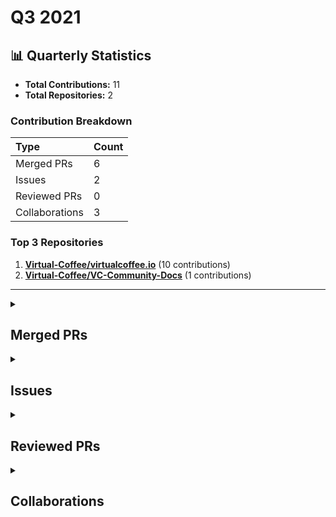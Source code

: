 # Q3 2021

## 📊 Quarterly Statistics

* **Total Contributions:** 11
* **Total Repositories:** 2

### Contribution Breakdown

| Type | Count |
| :--- | :--- |
| Merged PRs | 6 |
| Issues | 2 |
| Reviewed PRs | 0 |
| Collaborations | 3 |

### Top 3 Repositories

1. [**Virtual-Coffee/virtualcoffee.io**](https://github.com/Virtual-Coffee/virtualcoffee.io) (10 contributions)
2. [**Virtual-Coffee/VC-Community-Docs**](https://github.com/Virtual-Coffee/VC-Community-Docs) (1 contributions)

---

<details>
  <summary><h2>Merged PRs</h2></summary>
<table style='width:100%; table-layout:fixed; margin-top:0;'>
  <thead>
    <tr>
      <th style='width:5%;'>No.</th>
      <th style='width:20%;'>Project Name</th>
      <th style='width:20%;'>Title</th>
      <th style='width:35%;'>Description</th>
      <th style='width:20%;'>Date</th>
    </tr>
  </thead>
  <tbody>
      <tr>
        <td>1.</td>
        <td>Virtual-Coffee/virtualcoffee.io</td>
        <td><a href='https://github.com/Virtual-Coffee/virtualcoffee.io/pull/348'>Fix typo for YouTube link's markdown</a></td>
        <td>## Linked Issue<br><br>- closes #347 <br><br>## Description<br><br>Fix the YouTube link&#39;s markdown<br><br>## Methodology<br><br></td>
        <td>2021-09-27</td>
      </tr>
      <tr>
        <td>2.</td>
        <td>Virtual-Coffee/VC-Community-Docs</td>
        <td><a href='https://github.com/Virtual-Coffee/VC-Community-Docs/pull/203'>Add tips to onboard volunteer notetaker</a></td>
        <td>As per @BekahHW&#39;s experience & thread on Slack about onboarding volunteer notetakers.<br><br>I suggest adding tips for the room leaders on how to onboard a volunteer notetaker while giving the intro.<br></td>
        <td>2021-09-13</td>
      </tr>
      <tr>
        <td>3.</td>
        <td>Virtual-Coffee/virtualcoffee.io</td>
        <td><a href='https://github.com/Virtual-Coffee/virtualcoffee.io/pull/336'>Feature/add guide for VC prospective members</a></td>
        <td>## Linked Issue<br><br>#311 <br><br>## Description<br><br>Create and add the guide to joining VC for prospective/new members.<br><br>## Methodology<br><br><br><br></td>
        <td>2021-09-11</td>
      </tr>
      <tr>
        <td>4.</td>
        <td>Virtual-Coffee/virtualcoffee.io</td>
        <td><a href='https://github.com/Virtual-Coffee/virtualcoffee.io/pull/325'>Add September newsletter</a></td>
        <td>## Linked Issue<br><br>#323 <br><br>## Description<br><br>Add September 2021 newsletter<br><br>## Methodology<br><br><br></td>
        <td>2021-09-06</td>
      </tr>
      <tr>
        <td>5.</td>
        <td>Virtual-Coffee/virtualcoffee.io</td>
        <td><a href='https://github.com/Virtual-Coffee/virtualcoffee.io/pull/291'>Add August newsletter</a></td>
        <td>## Linked Issue<br><br>#282 <br><br>## Description<br><br>Add August 2021 newsletter<br><br>## Methodology<br><br><br><br></td>
        <td>2021-08-12</td>
      </tr>
      <tr>
        <td>6.</td>
        <td>Virtual-Coffee/virtualcoffee.io</td>
        <td><a href='https://github.com/Virtual-Coffee/virtualcoffee.io/pull/274'>Add July newsletter</a></td>
        <td>## Linked Issue<br><br>#267 <br><br>## Description<br><br>Add July 2021 newsletter<br><br>## Methodology<br><br></td>
        <td>2021-07-05</td>
      </tr>
  </tbody>
</table>
</details>

<details>
  <summary><h2>Issues</h2></summary>
<table style='width:100%; table-layout:fixed; margin-top:0;'>
  <thead>
    <tr>
      <th style='width:5%;'>No.</th>
      <th style='width:20%;'>Project Name</th>
      <th style='width:20%;'>Title</th>
      <th style='width:35%;'>Description</th>
      <th style='width:20%;'>Date</th>
    </tr>
  </thead>
  <tbody>
      <tr>
        <td>1.</td>
        <td>Virtual-Coffee/virtualcoffee.io</td>
        <td><a href='https://github.com/Virtual-Coffee/virtualcoffee.io/issues/347'>Typo of markdown in Guide To VC</a></td>
        <td>### Is there an existing issue for this?<br><br>- [X] I have searched the existing issues<br><br>### What happened?<br><br>There is a typo in the markdown to the link to YouTube.<br><br>![typo-markdown](https://user-images.githubusercontent.com/45172775/134976865-5300c63e-5bcf-4d5a-8f78-9280e301c626.jpg)<br>.<br><br>### Steps To Reproduce<br><br>Go to [Virtual Coffee Events](https://virtualcoffee.io/member-resources/guide-to-vc/#virtual-coffee-events), in the Lightning Talks session.<br><br>### What browsers are you seeing the problem on?<br><br>_No response_<br><br>### Environment<br><br>_No response_<br><br>### Anything else?<br><br>I would like to be assigned to tackle this issue.<br><br>### Code of Conduct<br><br>- [X] I&#39;ve read the Code of Conduct and understand my responsibilities as a member of the Virtual Coffee community</td>
        <td>2021-09-27</td>
      </tr>
      <tr>
        <td>2.</td>
        <td>Virtual-Coffee/virtualcoffee.io</td>
        <td><a href='https://github.com/Virtual-Coffee/virtualcoffee.io/issues/317'>Install and Run link in CONTRIBUTING.md goes nowhere </a></td>
        <td>### Is there an existing issue for this?<br><br>- [X] I have searched the existing issues<br><br>### What happened?<br><br>In the [Table of Contents section in CONTRIBUTING.md](https://github.com/Virtual-Coffee/virtualcoffee.io/blob/main/CONTRIBUTING.md#table-of-contents), the link to &quot;Install and Run&quot; (see attached screenshot) goes nowhere.<br>It&#39;s because that link changed to &quot;[Local development](https://github.com/Virtual-Coffee/virtualcoffee.io/blob/main/CONTRIBUTING.md#local-development)&quot;.<br><br>This would be a good first issue for those who start to get their hands wet in open source!<br><br>&lt;hr/&gt;<br><br><br>![table-of-contents](https://user-images.githubusercontent.com/45172775/132096902-74c3c6fa-e528-454a-b38e-c4aa00027cc0.jpg)<br><br><br><br>### Steps To Reproduce<br><br>_No response_<br><br>### What browsers are you seeing the problem on?<br><br>_No response_<br><br>### Environment<br><br>```markdown<br>- OS:<br>- Node:<br>- yarn:<br>```<br><br><br>### Anything else?<br><br>_No response_<br><br>### Code of Conduct<br><br>- [X] I&#39;ve read the Code of Conduct and understand my responsibilities as a member of the Virtual Coffee community</td>
        <td>2021-09-04</td>
      </tr>
  </tbody>
</table>
</details>

<details>
  <summary><h2>Reviewed PRs</h2></summary>
No contribution in this quarter.
</details>

<details>
  <summary><h2>Collaborations</h2></summary>
<table style='width:100%; table-layout:fixed; margin-top:0;'>
  <thead>
    <tr>
      <th style='width:5%;'>No.</th>
      <th style='width:20%;'>Project Name</th>
      <th style='width:20%;'>Title</th>
      <th style='width:35%;'>Description</th>
      <th style='width:20%;'>Date</th>
    </tr>
  </thead>
  <tbody>
      <tr>
        <td>1.</td>
        <td>Virtual-Coffee/virtualcoffee.io</td>
        <td><a href='https://github.com/Virtual-Coffee/virtualcoffee.io/issues/310'>Add Slack channel guide to member resources</a></td>
        <td>### Is there an existing issue for this?<br><br>- [X] I have searched the existing issues<br><br>### Issue Context<br><br>We now have a [Member Resources section](https://virtualcoffee.io/member-resources/) on the site. The [Slack section](https://virtualcoffee.io/member-resources/guide-to-vc/#vc-slack) has a few interesting channels which is great, but we&#39;ve always wanted a Slack channel guide. <br><br><br>### Proposed solution<br><br>This should be a new page that is purely the channel guide. We can link to it from other sections, and it will show up in the index. We can model this after the Slack section of the VC Guide, or come up with some new styles.<br><br>### Alternatives Considered<br><br>_No response_<br><br>### Additional Resources<br><br>Here are all the current channels!<br><br>### ideas<br>**Purpose:** This *channel* is for sharing ideas with your team. It&#39;s a place for inspiration, eurekas, and fresh perspectives.<br>**Topic:** <br><br>### random<br>**Purpose:** Unlock all the achievements<br>**Topic:** <br><br>### announcements<br>**Purpose:** This *channel* is for announcements. Everyone is automatically added, so it’s a good place for you to reach your whole team.<br>**Topic:** This channel is for official VC announcements.<br><br>Code of Conduct: https://virtualcoffee.io/code-of-conduct/<br><br>### general<br>**Purpose:** <br>**Topic:** <br><br>### welcome<br>**Purpose:** In Slack, conversations are organized into *channels*. Like this one, which is a place for you and your teammates to say hello.<br>**Topic:** <br><br>### team<br>**Purpose:** This *channel* is for you and your team. It’s a place for sharing updates, planning your week, and staying connected wherever you are.<br>**Topic:** <br><br>### pairing<br>**Purpose:** find a partner to pair up on an issue, project, or just some conversation<br>**Topic:** <br><br>### heavy<br>**Purpose:** <br>**Topic:** <br><br>### articles-and-resources<br>**Purpose:** A channel to drop useful articles and resources<br>**Topic:** <br><br>### book-club<br>**Purpose:** VC Amazon Book Club<br>To join:<br><br>Edit<br>**Topic:** July/Aug book: “Turn the Ship Around!”<br>This week’s reading:<br>Part 4 - Clarity<br>Aug 23-29, Chapters 25-29 (29 pgs)<br><br>### job-hunt<br>**Purpose:** This is the place for your job hunt and our support for good work in tech.<br><br>External job postings are not vetted by Virtual Coffee maintainers, but posts and interactions in the VC space should adhere to the COC.<br>**Topic:** Jobs, Resumes, Interview….et al.<br><br>### happiness<br>**Purpose:** Just a place to post things that make you happy<br>**Topic:** Goats are nice.<br><br>### goals-and-wins<br>**Purpose:** <br>**Topic:** discuss your goals for the week and celebrate your wins<br><br>### health-and-fitness<br>**Purpose:** <br>**Topic:** <br><br>### past-midnight<br>**Purpose:** a channel for insomniacs<br>**Topic:** The young and the restless.<br><br>### open-source<br>**Purpose:** Discuss ways to create and contribute to open-source projects<br>**Topic:** https://github.com/Virtual-Coffee/open-source<br>https://github.com/Virtual-Coffee/virtual-coffee.github.io<br><br>### frontend<br>**Purpose:** All things frontend. From bundlers to MDN<br>**Topic:** <br><br>### help-and-pairing<br>**Purpose:** Judgement-free help zone.<br>**Topic:** A space to ask for and provide help. Members who provide office hours are in the pinned spreadsheet.<br><br>### codeland-discussion<br>**Purpose:** <br>**Topic:** https://codelandconf.com/<br><br>### vc-events<br>**Purpose:** Check out the pinned messages for the Lunch &amp; Learn form and any other event-related forms :slightly_smiling_face:<br><br>Some of our events have their own channels for continual discussion, so be sure to check out what other channels we have goin<br>**Topic:** This channel is for announcements and discussion of both official Virtual Coffee events and member-lead events for VC members.<br><br>All official VC events appear on http://meetingplace.io|meetingplace.io, but for member-only official events, we&#39;ll drop...<br><br>### parenting<br>**Purpose:** <br>**Topic:** <br><br>### game-night<br>**Purpose:** Want to game with other VC&#39;ers? It can be anything from a fun website, Catan Online or even something on Steam.<br>**Topic:** Want to game with other VC&#39;er? Post here :smile:<br><br><br>### music<br>**Purpose:** <br>**Topic:** Music is good.<br><br>### food<br>**Purpose:** Weekly Inspiration: Favorite breakfast dishes<br>**Topic:** Weekly Inspiration: Favorite vegetarian dishes! <br><br>### feed<br>**Purpose:** <br>**Topic:** <br><br>### neurodiverse<br>**Purpose:** <br>**Topic:** <br><br>### find-partner<br>**Purpose:** Looking for a long term partner on a technical project/idea? Looking to work with someone to help actualize their idea? This is the place to share!<br>**Topic:** <br><br>### politics<br>**Purpose:** <br>**Topic:** Code of Conduct: https://virtualcoffee.io/code-of-conduct/<br><br>### lgbtq-plus<br>**Purpose:** A compassionate space where people can feel comfortable expressing their gender and sexual identities, and discussing issues in the space. Here to meet and love each other as we truly are.<br>**Topic:** :rainbow-flag: :nerd_face: :heart:<br><br>### apple-stuff<br>**Purpose:** <br>**Topic:** <br><br>### humor<br>**Purpose:** Humor that embraces the Virtual Coffee COC, like 999%.<br>**Topic:** <br><br>### hacktoberfest-contributor<br>**Purpose:** A channel for discussion of all things Hacktoberfest. Talk about what you&#39;re working on, questions you have, or any other ideas you have. I<br>**Topic:** <br><br>### tech-interview-study-group<br>**Purpose:** A group made for Virtual Coffee members who may need help studying for technical interviews to come together, ask questions, maybe run study sessions and generally help each other interview and get the job!!<br>**Topic:** :sparkles:July’s theme: Interviews!<br>:calendar: Upcoming Special guests: Kevin Truong July 12<br>:question: Mock Interview @U01CE1F1XQ8 July 14 lead by @U01JXQGMSUC<br><br>### apple<br>**Purpose:** temp channel for apple event<br>**Topic:** <br><br>### region-europe<br>**Purpose:** <br>**Topic:** <br><br>### code-challenges<br>**Purpose:** Let&#39;s solve a coding challenge together!<br>**Topic:** Are you doing Exercism ( https://exercism.io/ ), CodeWars ( https://www.codewars.com/ ) or another code challenge? Yay!!<br><br>This channel is the perfect place to flex your skills, or ask for help :tada:<br><br>### event-chat<br>**Purpose:** <br>**Topic:** <br><br>### lightning-talks<br>**Purpose:** planning, decisions, details<br>**Topic:** <br><br>### monthly-challenge<br>**Purpose:** https://virtualcoffee.io/monthlychallenges/july-2021/<br><br>Let&#39;s use check-ins to keep each other informed on our progress.<br>**Topic:** Monthly Challenge August 2021: Month of Healthy Habits!<br><br>This month&#39;s challenge is all about nourishing our bodies, minds, and spirits so that we can become healthier developers.<br><br>### consulting-and-freelancing<br>**Purpose:** Discuss business aspects of consulting, get support on client issues<br>**Topic:** <br><br>### gifts<br>**Purpose:** <br>**Topic:** <br><br>### tech-products<br>**Purpose:** List your favorite software, learning resources, equipment—all of your tech go-to’s! Also highlight deals/sales and ask for recommendations here.<br>**Topic:** List your favorite software, learning resources, equipment—all of your tech go-to’s! Also highlight deals/sales and ask for recommendations here.<br><br>### new-channels<br>**Purpose:** A place to announce new channels or discuss channel organization or new channels. <br>**Topic:** <br><br>### spanish<br>**Purpose:** Come here to practice your Spanish language skills!<br>**Topic:** Come here to practice your Spanish language skills!<br><br>### content-creation<br>**Purpose:** Creating content about code, your journey into code, or anything else? We’re here to support you, offer feedback, and check out what you’ve created. It can be written, audio, video, or anything else!<br>**Topic:** Content you&#39;re creating. Questions about creating. A space for feedback. A place to organize VC  content-creation meet-ups.<br><br>### francophones<br>**Purpose:** <br>**Topic:** <br><br>### nye<br>**Purpose:** VC’s New Year’s Eve celebration event channel<br>**Topic:** VC’s New Year’s Eve celebration event channel<br><br>### add-new-channel<br>**Purpose:** Discuss or announce new channel additions<br>**Topic:** <br><br>### sportsball<br>**Purpose:** nerds that the cool kids mostly left alone<br>**Topic:** <br><br>### external-events<br>**Purpose:** Announce non-VC-affiliated tech events here!<br>**Topic:** Announce non-VC-affiliated tech events here! When sharing a conference, include if it’s free and any scholarship opportunities if not. Please be mindful to post events that share the spirit of authenticity, community, and inclusion that VC embraces.<br><br>### i-love-plants<br>**Purpose:** For plant parents!<br>**Topic:** A place for plant parents to trade tips or those that merely respect plants to hang out and take it all in<br><br>### lightning-talk-mentors<br>**Purpose:** For mentors to chat through their experiences and ask each other questions. <br>**Topic:** <br><br>### accessibility<br>**Purpose:** Questions, comments, tips, answers about a11y for accessibility.<br>**Topic:** <br><br>### machine-learning<br>**Purpose:** machine learning, statistics, linguistics<br>**Topic:** <br><br>### wordpress<br>**Purpose:** A place to discuss all things WordPress<br>**Topic:** <br><br>### mental-health<br>**Purpose:** Sharing status, approaches, intentionally listening. <br>**Topic:** <br><br>### indie-startup-hackers<br>**Purpose:** For indie hackers, startups, bootstrappers and side projects<br>**Topic:** Indie hackers, bootstrappers and founders unite! Any and all questions on creating your own gig welcome.<br>May your MRR necessitate the frequent posting of screenshots: @U014DKGQHA9<br><br>### co-working-room<br><br>Virtual Coffee’s Co-Working Room. Always open.<br><br>Please abide by our Code of Conduct:<br>https://virtualcoffee.io/code-of-conduct/<br>**Topic:** <br><br>### making-stuff<br>**Purpose:** A place to share things you make! Hobbies, crafts, costumes, woodworking, or anything else IRL!<br>**Topic:** <br><br>### overheard-quotes<br>**Purpose:** <br>**Topic:** <br><br>### manga-anime<br>**Purpose:** Nerds unite. Inclusive space to discuss your favourite manga, anime, etc. Please use the #spoiler tag when starting threads about new releases, chapters etc. As with all other spaces in the Slack, we remain respectful and kind here. No NSFW content.<br>**Topic:** <br><br>### coffee<br>**Purpose:** the dirty bean water channel<br>**Topic:** beans, beans, beans, the magical fruit.<br><br>### gratitude<br>**Purpose:** a channel dedicated to shoutouts &amp; kind words<br>**Topic:** <br><br>### cybersecurity<br>**Purpose:** A place to discuss all things related to cybersecurity<br>**Topic:** <br><br>### big-energy<br>**Purpose:** Go get it<br>**Topic:** <br><br>### just-javascript<br>**Purpose:** support, co-learning, chat about Just JavaScript<br>**Topic:** <br><br>### san-diego<br>**Purpose:** Planning local San Diego VC meetup<br>**Topic:** <br>react_devtools_backend.js:4049:25<br><br><br>### Code of Conduct<br><br>- [X] I&#39;ve read the Code of Conduct and understand my responsibilities as a member of the Virtual Coffee community</td>
        <td>2021-09-10</td>
      </tr>
      <tr>
        <td>2.</td>
        <td>Virtual-Coffee/virtualcoffee.io</td>
        <td><a href='https://github.com/Virtual-Coffee/virtualcoffee.io/issues/282'>Put August Newsletter on the site</a></td>
        <td>## Issue Context<br><br>Every month, we try to get the newsletter up on the site within a week of sending it out. Currently, we&#39;re moving them over &quot;by hand.&quot;<br><br>You can look at the existing newsletters ( src &gt; newsletter &gt; issues) as a kind of template. The sections are all the same. The content needs updated, and sometimes that changes the way things look, for example, your list may have fewer items.<br>Steps to update<br><br>You can look at the existing newsletters ( src &gt; newsletter &gt; issues) as a kind of template. The sections are all the same. The content needs updated, and sometimes that changes the way things look, for example, your list may have fewer items<br><br>- In the code base, navigate to src &gt; newsletter &gt; issues and create a new file 2021-08.njk<br>- Add the latest issue using the format from the past issues.<br><br>If you have questions, please let us know. We&#39;re up for pairing if anyone wants to walk through this!<br></td>
        <td>2021-08-12</td>
      </tr>
      <tr>
        <td>3.</td>
        <td>Virtual-Coffee/virtualcoffee.io</td>
        <td><a href='https://github.com/Virtual-Coffee/virtualcoffee.io/issues/267'>Add July Newsletter to site</a></td>
        <td>## Issue Context<br><br>Every month, we try to get the newsletter up on the site within a week of sending it out. Currently, we&#39;re moving them over &quot;by hand.&quot;<br><br>You can look at the existing newsletters ( src &gt; newsletter &gt; issues) as a kind of template. The sections are all the same. The content needs updated, and sometimes that changes the way things look, for example, your list may have fewer items.<br>Steps to update<br><br>You can look at the existing newsletters ( src &gt; newsletter &gt; issues) as a kind of template. The sections are all the same. The content needs updated, and sometimes that changes the way things look, for example, your list may have fewer items<br><br>- In the code base, navigate to src &gt; newsletter &gt; issues and create a new file 2021-07.njk<br>- If you don&#39;t get the newsletter, you can use this link to check out the current issue for content to update.<br>- Add the latest issue using the format from the past issues.<br><br>If you have questions, please let us know. We&#39;re up for pairing if anyone wants to walk through this!<br></td>
        <td>2021-08-07</td>
      </tr>
  </tbody>
</table>
</details>

